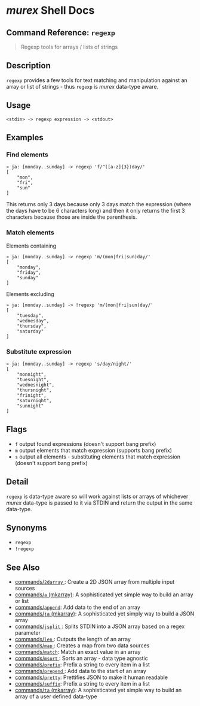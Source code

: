 # _murex_ Shell Docs

## Command Reference: `regexp`

> Regexp tools for arrays / lists of strings

## Description

`regexp` provides a few tools for text matching and manipulation against an
array or list of strings - thus `regexp` is _murex_ data-type aware.

## Usage

    <stdin> -> regexp expression -> <stdout>

## Examples

### Find elements

    » ja: [monday..sunday] -> regexp 'f/^([a-z]{3})day/'
    [
        "mon",
        "fri",
        "sun"
    ]
    
This returns only 3 days because only 3 days match the expression (where
the days have to be 6 characters long) and then it only returns the first 3
characters because those are inside the parenthesis.

### Match elements

Elements containing

    » ja: [monday..sunday] -> regexp 'm/(mon|fri|sun)day/'
    [
        "monday",
        "friday",
        "sunday"
    ]
    
Elements excluding

    » ja: [monday..sunday] -> !regexp 'm/(mon|fri|sun)day/'
    [
        "tuesday",
        "wednesday",
        "thursday",
        "saturday"
    ]
    
### Substitute expression

    » ja: [monday..sunday] -> regexp 's/day/night/'
    [
        "monnight",
        "tuesnight",
        "wednesnight",
        "thursnight",
        "frinight",
        "saturnight",
        "sunnight"
    ]

## Flags

* `f`
    output found expressions (doesn't support bang prefix)
* `m`
    output elements that match expression (supports bang prefix)
* `s`
    output all elements - substituting elements that match expression (doesn't support bang prefix)

## Detail

`regexp` is data-type aware so will work against lists or arrays of whichever
_murex_ data-type is passed to it via STDIN and return the output in the
same data-type.

## Synonyms

* `regexp`
* `!regexp`


## See Also

* [commands/`2darray` ](../commands/2darray.md):
  Create a 2D JSON array from multiple input sources
* [commands/`a` (mkarray)](../commands/a.md):
  A sophisticated yet simple way to build an array or list
* [commands/`append`](../commands/append.md):
  Add data to the end of an array
* [commands/`ja` (mkarray)](../commands/ja.md):
  A sophisticated yet simply way to build a JSON array
* [commands/`jsplit` ](../commands/jsplit.md):
  Splits STDIN into a JSON array based on a regex parameter
* [commands/`len` ](../commands/len.md):
  Outputs the length of an array
* [commands/`map` ](../commands/map.md):
  Creates a map from two data sources
* [commands/`match`](../commands/match.md):
  Match an exact value in an array
* [commands/`msort` ](../commands/msort.md):
  Sorts an array - data type agnostic
* [commands/`prefix`](../commands/prefix.md):
  Prefix a string to every item in a list
* [commands/`prepend` ](../commands/prepend.md):
  Add data to the start of an array
* [commands/`pretty`](../commands/pretty.md):
  Prettifies JSON to make it human readable
* [commands/`suffix`](../commands/suffix.md):
  Prefix a string to every item in a list
* [commands/`ta` (mkarray)](../commands/ta.md):
  A sophisticated yet simple way to build an array of a user defined data-type